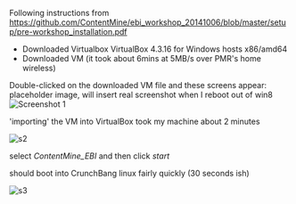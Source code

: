 Following instructions from https://github.com/ContentMine/ebi_workshop_20141006/blob/master/setup/pre-workshop_installation.pdf

* Downloaded Virtualbox VirtualBox 4.3.16 for Windows hosts  x86/amd64
* Downloaded VM (it took about 6mins at 5MB/s over PMR's home wireless)

Double-clicked on the downloaded VM file and these screens appear:
placeholder image, will insert real screenshot when I reboot out of win8
![Screenshot 1](https://dl.dropboxusercontent.com/u/757135/vm-screenshot.png)

'importing' the VM into VirtualBox took my machine about 2 minutes

![s2](https://dl.dropboxusercontent.com/u/757135/vm-screenshot2.png)

select *ContentMine_EBI* and then click *start*

should boot into CrunchBang linux fairly quickly (30 seconds ish)

![s3](https://dl.dropboxusercontent.com/u/757135/vm3.png)

